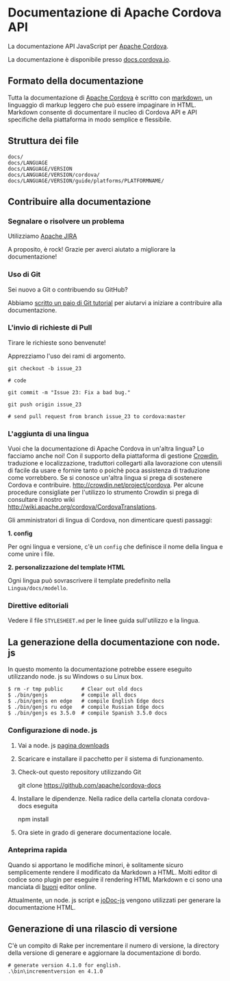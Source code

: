 # Documentazione di Apache Cordova API

La documentazione API JavaScript per [Apache Cordova](http://cordova.io/).

La documentazione è disponibile presso [docs.cordova.io](http://docs.cordova.io/).

## Formato della documentazione

Tutta la documentazione di [Apache Cordova](http://cordova.io/) è scritto con [markdown](http://daringfireball.net/projects/markdown/syntax), un linguaggio di markup leggero che può essere impaginare in HTML. Markdown consente di documentare il nucleo di Cordova API e API specifiche della piattaforma in modo semplice e flessibile.

## Struttura dei file

    docs/
    docs/LANGUAGE
    docs/LANGUAGE/VERSION
    docs/LANGUAGE/VERSION/cordova/
    docs/LANGUAGE/VERSION/guide/platforms/PLATFORMNAME/
    

## Contribuire alla documentazione

### Segnalare o risolvere un problema

Utilizziamo [Apache JIRA](https://issues.apache.org/jira/browse/CB)

A proposito, è rock! Grazie per averci aiutato a migliorare la documentazione!

### Uso di Git

Sei nuovo a Git o contribuendo su GitHub?

Abbiamo [scritto un paio di Git tutorial](http://wiki.apache.org/cordova/ContributorWorkflow) per aiutarvi a iniziare a contribuire alla documentazione.

### L'invio di richieste di Pull

Tirare le richieste sono benvenute!

Apprezziamo l'uso dei rami di argomento.

    git checkout -b issue_23
    
    # code
    
    git commit -m "Issue 23: Fix a bad bug."
    
    git push origin issue_23
    
    # send pull request from branch issue_23 to cordova:master
    

### L'aggiunta di una lingua

Vuoi che la documentazione di Apache Cordova in un'altra lingua? Lo facciamo anche noi! Con il supporto della piattaforma di gestione [Crowdin](http://crowdin.net/project/cordova), traduzione e localizzazione, traduttori collegarti alla lavorazione con utensili di facile da usare e fornire tanto o poichè poca assistenza di traduzione come vorrebbero. Se si conosce un'altra lingua si prega di sostenere Cordova e contribuire. http://crowdin.net/project/cordova. Per alcune procedure consigliate per l'utilizzo lo strumento Crowdin si prega di consultare il nostro wiki http://wiki.apache.org/cordova/CordovaTranslations.

Gli amministratori di lingua di Cordova, non dimenticare questi passaggi:

**1. config**

Per ogni lingua e versione, c'è un `config` che definisce il nome della lingua e come unire i file.

**2. personalizzazione del template HTML**

Ogni lingua può sovrascrivere il template predefinito nella `Lingua/docs/modello`.

### Direttive editoriali

Vedere il file `STYLESHEET.md` per le linee guida sull'utilizzo e la lingua.

## La generazione della documentazione con node. js

In questo momento la documentazione potrebbe essere eseguito utilizzando node. js su Windows o su Linux box.

    $ rm -r tmp public      # Clear out old docs
    $ ./bin/genjs           # compile all docs
    $ ./bin/genjs en edge   # compile English Edge docs
    $ ./bin/genjs ru edge   # compile Russian Edge docs
    $ ./bin/genjs es 3.5.0  # compile Spanish 3.5.0 docs
    

### Configurazione di node. js

  1. Vai a node. js [pagina downloads](http://nodejs.org/download/)
  2. Scaricare e installare il pacchetto per il sistema di funzionamento.
  3. Check-out questo repository utilizzando Git
    
        git clone https://github.com/apache/cordova-docs
        

  4. Installare le dipendenze. Nella radice della cartella clonata cordova-docs eseguita
    
        npm install
        

  5. Ora siete in grado di generare documentazione locale.

### Anteprima rapida

Quando si apportano le modifiche minori, è solitamente sicuro semplicemente rendere il modificato da Markdown a HTML. Molti editor di codice sono plugin per eseguire il rendering HTML Markdown e ci sono una manciata di [buoni](http://dillinger.io/) editor online.

Attualmente, un node. js script e [joDoc-js](https://github.com/kant2002/jodoc-js) vengono utilizzati per generare la documentazione HTML.

## Generazione di una rilascio di versione

C'è un compito di Rake per incrementare il numero di versione, la directory della versione di generare e aggiornare la documentazione di bordo.

    # generate version 4.1.0 for english.
    .\bin\incrementversion en 4.1.0